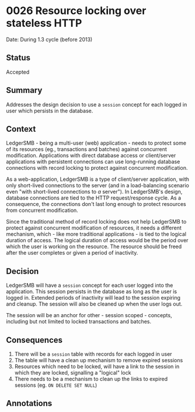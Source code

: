 # 0026 Resource locking over stateless HTTP

Date: During 1.3 cycle (before 2013)

## Status

Accepted

## Summary

Addresses the design decision to use a `session` concept for each logged in
user which persists in the database.

## Context

LedgerSMB - being a multi-user (web) application - needs to protect some
of its resources (eg., transactions and batches) against concurrent
modification. Applications with direct database access or client/server
applications with persistent connections can use long-running database
connections with record locking to protect against concurrent modification.

As a web-application, LedgerSMB is a type of client/server application,
with only short-lived connections to the server (and in a load-balancing
scenario even "with short-lived connections to *a* server"). In LedgerSMB's
design, database connections are tied to the HTTP request/response cycle. As
a consequence, the connections don't last long enough to protect resources
from concurrent modification.

Since the traditional method of record locking does not help LedgerSMB to
protect against concurrent modification of resources, it needs a different
mechanism, which - like more traditional applications - is tied to the
logical duration of access. The logical duration of access would be the
period over which the user is working on the resource. The resource should
be freed after the user completes or given a period of inactivity.

## Decision

LedgerSMB will have a `session` concept for each user logged into the
application. This session persists in the database as long as the user
is logged in. Extended periods of inactivity will lead to the session
expiring and cleanup. The session will also be cleaned up when the user
logs out.

The session will be an anchor for other - session scoped - concepts,
including but not limited to locked transactions and batches.

## Consequences

1. There will be a `session` table with records for each logged in user
2. The table will have a clean up mechanism to remove expired sessions
3. Resources which need to be locked, will have a link to the session in
   which they are locked, signalling a "logical" lock
4. There needs to be a mechanism to clean up the links to expired sessions
   (eg. `ON DELETE SET NULL`)

## Annotations


